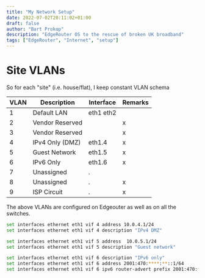 ```yaml
---
title: "My Network Setup"
date: 2022-07-02T20:11:02+01:00
draft: false
author: "Bart Prokop"
description: "EdgeRouter OS to the rescue of broken UK broadband"
tags: ["EdgeRouter", "Internet", "setup"]
---
```


# Site VLANs

So for each "site" (i.e. house/flat), I keep constant VLAN schema

| VLAN | Description     | Interface | Remarks |
|------|-----------------|-----------|---------|
|    1 | Default LAN     | eth1 eth2 |         |
|    2 | Vendor Reserved |           | x       |
|    3 | Vendor Reserved |           | x       |
|    4 | IPv4 Only (DMZ) | eth1.4    | x       |
|    5 | Guest Network   | eth1.5    |       x |
|    6 | IPv6 Only       | eth1.6    | x       |
|    7 | Unassigned      | .         |         |
|    8 | Unassigned      | .         | x       |
|    9 | ISP Circuit     | .         | x       |

The above VLANs are configured on Edgeouter as well as on all the switches.

```bash
set interfaces ethernet eth1 vif 4 address 10.0.4.1/24
set interfaces ethernet eth1 vif 4 description "IPv4 DMZ"

set interfaces ethernet eth1 vif 5 address  10.0.5.1/24
set interfaces ethernet eth1 vif 5 description "Guest network"

set interfaces ethernet eth1 vif 6 description "IPv6 only"
set interfaces ethernet eth1 vif 6 address 2001:470:****:**::1/64
set interfaces ethernet eth1 vif 6 ipv6 router-advert prefix 2001:470:****:**::/64
```

